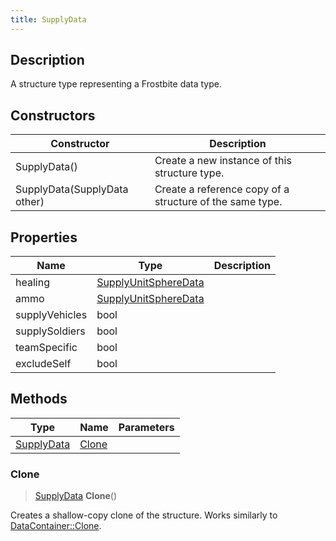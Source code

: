 ```yaml
---
title: SupplyData
---
```

## Description

A structure type representing a Frostbite data type.

## Constructors

| Constructor                  | Description                                              |
| ---------------------------- | -------------------------------------------------------- |
| SupplyData()                 | Create a new instance of this structure type.            |
| SupplyData(SupplyData other) | Create a reference copy of a structure of the same type. |

## Properties

| Name           | Type                                         | Description |
| -------------- | -------------------------------------------- | ----------- |
| healing        | [SupplyUnitSphereData](SupplyUnitSphereData) |             |
| ammo           | [SupplyUnitSphereData](SupplyUnitSphereData) |             |
| supplyVehicles | bool                                         |             |
| supplySoldiers | bool                                         |             |
| teamSpecific   | bool                                         |             |
| excludeSelf    | bool                                         |             |

## Methods

| Type                     | Name            | Parameters |
| ------------------------ | --------------- | ---------- |
| [SupplyData](SupplyData) | [Clone](#clone) |            |

### Clone

> [SupplyData](SupplyData) **Clone**()

Creates a shallow-copy clone of the structure. Works similarly to [DataContainer::Clone](/vext/ref/shared/class/datacontainer#clone).

